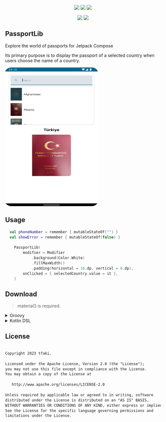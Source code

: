 <p align="center">
  <img src="https://img.shields.io/badge/kotlin-%230095D5.svg?style=for-the-badge&logo=kotlin&logoColor=white">
  <img src="https://img.shields.io/badge/Android-3DDC84?style=for-the-badge&logo=android&logoColor=white">
  <img src="https://img.shields.io/badge/Android%20Studio-3DDC84.svg?style=for-the-badge&logo=android-studio&logoColor=white">
</p>

<p align="center">
  <img src="https://jitpack.io/v/tfaki/CountryCP.svg">
  <img src="https://img.shields.io/badge/License-Apache_2.0-blue.svg">
</p>

## PassportLib
Explore the world of passports for Jetpack Compose

Its primary purpose is to display the passport of a selected country when users choose the name of a country.

<p align="start">
 <img src="assets/passportlib.png" width="300" height="450"/>
</p>

## Usage
```kotlin
  val phoneNumber = remember { mutableStateOf("") }
  val showError = remember { mutableStateOf(false) }

    PassportLib(
        modifier = Modifier
            .background(Color.White)
            .fillMaxWidth()
            .padding(horizontal = 16.dp, vertical = 8.dp),
        onClicked = { selectedCountry.value = it },
    )

```

## Download
> material3 is required.
<details>
  <summary>Groovy</summary>

  ## settings.gradle
  ```gradle
  maven { url 'https://jitpack.io' }
  ```
  ## build.gradle
  ```gradle
  implementation 'androidx.compose.material3:material3:1.1.0'
  implementation 'com.github.ridvanozcan:PassportLib:<latest-version>'
  ```
</details>

<details>
  <summary>Kotlin DSL</summary>

  ## settings.gradle
  ```gradle
  maven(url = "https://jitpack.io")
  ```
  ## build.gradle
  ```gradle
  implementation("androidx.compose.material3:material3:1.1.0")
  implementation("com.github.ridvan:PassportLib:<latest-version>")
  ```
</details>

<div align="start"> <h2 align="start">License</h1> </div>
 
``` xml

Copyright 2023 tfaki.

Licensed under the Apache License, Version 2.0 (the "License");
you may not use this file except in compliance with the License.
You may obtain a copy of the License at

   http://www.apache.org/licenses/LICENSE-2.0

Unless required by applicable law or agreed to in writing, software
distributed under the License is distributed on an "AS IS" BASIS,
WITHOUT WARRANTIES OR CONDITIONS OF ANY KIND, either express or implied.
See the License for the specific language governing permissions and
limitations under the License.
